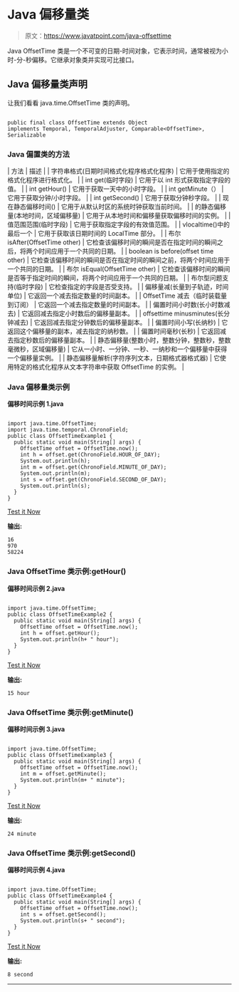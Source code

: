 # Java 偏移量类

> 原文：<https://www.javatpoint.com/java-offsettime>

Java OffsetTime 类是一个不可变的日期-时间对象，它表示时间，通常被视为小时-分-秒偏移。它继承对象类并实现可比接口。

## Java 偏移量类声明

让我们看看 java.time.OffsetTime 类的声明。

```

public final class OffsetTime extends Object 
implements Temporal, TemporalAdjuster, Comparable<OffsetTime>, Serializable

```

### Java 偏置类的方法

| 方法 | 描述 |
| 字符串格式(日期时间格式化程序格式化程序) | 它用于使用指定的格式化程序进行格式化。 |
| int get(临时字段) | 它用于以 int 形式获取指定字段的值。 |
| int getHour() | 它用于获取一天中的小时字段。 |
| int getMinute（） | 它用于获取分钟/小时字段。 |
| int getSecond() | 它用于获取分钟秒字段。 |
| 现在静态偏移时间() | 它用于从默认时区的系统时钟获取当前时间。 |
| 的静态偏移量(本地时间，区域偏移量) | 它用于从本地时间和偏移量获取偏移时间的实例。 |
| 值范围范围(临时字段) | 它用于获取指定字段的有效值范围。 |
| vlocaltime()中的最后一个 | 它用于获取该日期时间的 LocalTime 部分。 |
| 布尔 isAfter(OffsetTime other) | 它检查该偏移时间的瞬间是否在指定时间的瞬间之后，将两个时间应用于一个共同的日期。 |
| boolean is before(offset time other) | 它检查该偏移时间的瞬间是否在指定时间的瞬间之前，将两个时间应用于一个共同的日期。 |
| 布尔 isEqual(OffsetTime other) | 它检查该偏移时间的瞬间是否等于指定时间的瞬间，将两个时间应用于一个共同的日期。 |
| 布尔型问题支持(临时字段) | 它检查指定的字段是否受支持。 |
| 偏移量减(长量到子轨迹，时间单位) | 它返回一个减去指定数量的时间副本。 |
| OffsetTime 减去（临时装载量到订阅） | 它返回一个减去指定数量的时间副本。 |
| 偏置时间小时数(长小时数减去) | 它返回减去指定小时数后的偏移量副本。 |
| offsettime minusminutes(长分钟减去) | 它返回减去指定分钟数后的偏移量副本。 |
| 偏置时间小写(长纳秒) | 它返回这个偏移量的副本，减去指定的纳秒数。 |
| 偏置时间毫秒(长秒) | 它返回减去指定秒数后的偏移量副本。 |
| 静态偏移量(整数小时，整数分钟，整数秒，整数毫微秒，区域偏移量) | 它从一小时、一分钟、一秒、一纳秒和一个偏移量中获得一个偏移量实例。 |
| 静态偏移量解析(字符序列文本，日期格式器格式器) | 它使用特定的格式化程序从文本字符串中获取 OffsetTime 的实例。 |

### Java 偏移量类示例

**偏移时间示例 1.java**

```

import java.time.OffsetTime;
import java.time.temporal.ChronoField;
public class OffsetTimeExample1 {
  public static void main(String[] args) {
    OffsetTime offset = OffsetTime.now();
    int h = offset.get(ChronoField.HOUR_OF_DAY);
    System.out.println(h);
    int m = offset.get(ChronoField.MINUTE_OF_DAY);
    System.out.println(m);
    int s = offset.get(ChronoField.SECOND_OF_DAY);
    System.out.println(s);
  }
}

```

[Test it Now](https://compiler.javatpoint.com/opr/test.jsp?filename=OffsetTimeExample1)

**输出:**

```
16
970
58224

```

### Java OffsetTime 类示例:getHour()

**偏移时间示例 2.java**

```

import java.time.OffsetTime;
public class OffsetTimeExample2 {
  public static void main(String[] args) {
    OffsetTime offset = OffsetTime.now();
    int h = offset.getHour();
    System.out.println(h+ " hour");
  }
}

```

[Test it Now](https://compiler.javatpoint.com/opr/test.jsp?filename=OffsetTimeExample2)

**输出:**

```
15 hour

```

### Java OffsetTime 类示例:getMinute()

**偏移时间示例 3.java**

```

import java.time.OffsetTime;
public class OffsetTimeExample3 {
  public static void main(String[] args) {
    OffsetTime offset = OffsetTime.now();
    int m = offset.getMinute();
    System.out.println(m+ " minute");
  }
}

```

[Test it Now](https://compiler.javatpoint.com/opr/test.jsp?filename=OffsetTimeExample3)

**输出:**

```
24 minute

```

### Java OffsetTime 类示例:getSecond()

**偏移时间示例 4.java**

```

import java.time.OffsetTime;
public class OffsetTimeExample4 {
  public static void main(String[] args) {
    OffsetTime offset = OffsetTime.now();
    int s = offset.getSecond();
    System.out.println(s+ " second");
  }
}

```

[Test it Now](https://compiler.javatpoint.com/opr/test.jsp?filename=OffsetTimeExample4)

**输出:**

```
8 second

```

* * *